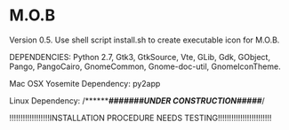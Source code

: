 # M.O.B

Version 0.5.  Use shell script install.sh to create executable icon for M.O.B.

DEPENDENCIES:  Python 2.7, Gtk3, GtkSource, Vte, GLib, Gdk, GObject, Pango, PangoCairo, GnomeCommon, Gnome-doc-util, GnomeIconTheme.


Mac OSX Yosemite Dependency: py2app

Linux Dependency: /*************#######UNDER CONSTRUCTION#####*******/


!!!!!!!!!!!!!!!!!!INSTALLATION PROCEDURE NEEDS TESTING!!!!!!!!!!!!!!!!!!!!!!!!
